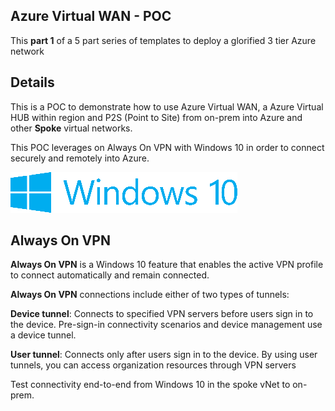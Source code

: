 Azure Virtual WAN - POC
-----------------------

This **part 1** of a 5 part series of templates to deploy a glorified 3 tier
Azure network

Details
-------

This is a POC to demonstrate how to use Azure Virtual WAN, a Azure Virtual HUB
within region and P2S (Point to Site) from on-prem into Azure and other
**Spoke** virtual networks.

This POC leverages on Always On VPN with Windows 10 in order to connect securely
and remotely into Azure.

![A picture containing object, clock, drawing, meter Description automatically generated](media/28c6f1cb4e96fb1629e13f531bd8de50.png)

Always On VPN
-------------

**Always On VPN** is a Windows 10 feature that enables the active VPN profile to
connect automatically and remain connected.

**Always On VPN** connections include either of two types of tunnels:

**Device tunnel**: Connects to specified VPN servers before users sign in to the
device. Pre-sign-in connectivity scenarios and device management use a device
tunnel.

**User tunnel**: Connects only after users sign in to the device. By using user
tunnels, you can access organization resources through VPN servers

Test connectivity end-to-end from Windows 10 in the spoke vNet to on-prem.
